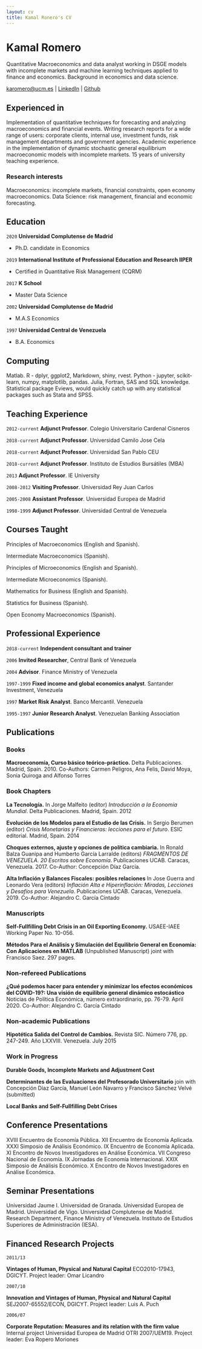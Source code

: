 ```yaml
---
layout: cv
title: Kamal Ronero's CV
---
```

# Kamal Romero
Quantitative Macroeconomics and data analyst working in DSGE models with incomplete markets and machine learning techniques applied to finance and economics. Background in economics and data science.

<div id="webaddress">
<a href="karomero@ucm.es">karomero@ucm.es</a>
| <a href="https://www.linkedin.com/in/kamal-romero-155a3862/">LinkedIn</a> 
| <a href="https://github.com/kamecon">Github</a> 
</div>


## Experienced in

Implementation of quantitative techniques for forecasting and analyzing macroeconomics and financial events.
Writing research reports for a wide range of users: corporate clients, internal use, investment funds, risk management departments and government agencies.
Academic experience in the implementation of dynamic stochastic general equilibrium macroeconomic models with incomplete markets.
15 years of university teaching experience.

### Research interests

Macroeconomics: incomplete markets, financial constraints, open economy macroeconomics. Data Science: risk management, financial and economic forecasting.


## Education

`2020`
__Universidad Complutense de Madrid__  

- Ph.D. candidate in Economics

`2019`
__International Institute of Professional Education and Research IIPER__

- Certified in Quantitative Risk Management (CQRM)

`2017`
__K School__ 

- Master Data Science

`2002`
__Universidad Complutense de Madrid__  

- M.A.S Economics

`1997`
__Universidad Central de Venezuela__  

- B.A. Economics



## Computing

Matlab. R - dplyr, ggplot2, Markdown, shiny, rvest. Python - jupyter, scikit-learn, numpy, matplotlib, pandas. Julia, Fortran, SAS and SQL knowledge. Statistical package Eviews, would quickly catch up with any statistical packages such as Stata and SPSS.

## Teaching Experience

`2012-current`
__Adjunct Professor__. Colegio Universitario Cardenal Cisneros

`2018-current`
__Adjunct Professor__. Universidad Camilo Jose Cela

`2018-current`
__Adjunct Professor__. Universidad San Pablo CEU

`2018-current`
__Adjunct Professor__. Instituto de Estudios Bursátiles (MBA)

`2013`
__Adjunct Professor__. IE University

`2008-2012`
__Visiting Professor__. Universidad Rey Juan Carlos

`2005-2008`
__Assistant Professor__. Universidad Europea de Madrid

`1998-1999`
__Adjunct Professor__. Universidad Central de Venezuela

## Courses Taught

Principles of Macroeconomics (English and Spanish).

Intermediate Macroeconomics (Spanish).

Principles of Microeconomics (English and Spanish).

Intermediate Microeconomics (Spanish).

Mathematics for Business (English and Spanish).

Statistics for Business (Spanish).

Open Economy Macroeconomics (Spanish).


## Professional Experience

`2018-current`
__Independent consultant and trainer__

`2006`
__Invited Researcher__, Central Bank of Venezuela

`2004`
__Advisor__. Finance Ministry of Venezuela

`1997-1999`
__Fixed income and global economics analyst__. Santander Investment, Venezuela

`1997`
__Market Risk Analyst__. Banco Mercantil. Venezuela

`1995-1997`
__Junior Research Analyst__. Venezuelan Banking Association


## Publications

### Books

__Macroeconomía, Curso básico teórico-práctico.__ Delta Publicaciones. Madrid, Spain. 2010. Co-Authors: Carmen Peligros, Ana Felis, David Moya, Sonia Quiroga and Alfonso Torres

### Book Chapters

__La Tecnología.__ In Jorge Malfeito (editor) *Introducción a la Economía Mundial*. Delta Publicaciones. Madrid, Spain. 2012

__Evolución de los Modelos para el Estudio de las Crisis.__ In Sergio Berumen (editor) *Crisis Monetarias y Financieras: lecciones para el futuro*. ESIC editorial. Madrid, Spain. 2014

__Choques externos, ajuste y opciones de política cambiaria.__ In Ronald Balza Guanipa and Humberto García Larralde (editors) *FRAGMENTOS DE VENEZUELA. 20 Escritos sobre Economía*. Publicaciones UCAB. Caracas, Venezuela. 2017. Co-Author: Concepción Díaz García.

__Alta Inflación y Balances Fiscales: posibles relaciones__ In Jose Guerra and Leonardo Vera (editors) *Inflación Alta e Hiperinflación: Miradas, Lecciones y Desafíos para Venezuela*. Publicaciones UCAB. Caracas, Venezuela. 2019. Co-Author: Alejandro C. García Cintado

### Manuscripts

__Self-Fullfilling Debt Crisis in an Oil Exporting Economy.__ USAEE-IAEE Working Paper No. 10-056.

__Métodos Para el Análisis y Simulación del Equilibrio General en Economía: Con Aplicaciones en MATLAB__ (Unpublished Manuscript) joint with Francisco Saez. 297 pages.

### Non-refereed Publications

__¿Qué podemos hacer para entender y minimizar los efectos económicos del COVID-19?: Una visión de equilibrio general
dinámico estocástico__  Noticias de Política Económica, número extraordinario, pp. 76-79. April 2020. Co-Author: Alejandro C. García Cintado

### Non-academic Publications

__Hipotética Salida del Control de Cambios.__ Revista SIC. Número 776, pp. 247-249. Año LXXVIII. Venezuela. July 2015

### Work in Progress

__Durable Goods, Incomplete Markets and Adjustment Cost__

__Determinantes de las Evaluaciones del Profesorado Universitario__ join with Concepción Díaz García, Manuel León Navarro y Francisco Sánchez Velvé (submitted)

__Local Banks and Self-Fullfilling Debt Crises__

## Conference Presentations

XVIII Encuentro de Economía Pública. XII Encuentro de Economía Aplicada. XXXI Simposio de Análisis Económico. IX Encuentro de Economía Aplicada. XI Encontro de Novos Investigadores en Análise Económica. VII Congreso Nacional de Economía. IX Jornadas de Economía Internacional. XXIX Simposio de Análisis Económico. X Encontro de Novos Investigadores en Análise Económica.

## Seminar Presentations

Universidad Jaume I. Universidad de Granada. Universidad Europea de Madrid. Universidad de Vigo. Universidad Complutense de Madrid. Research Department, Finance Ministry of Venezuela. Instituto de Estudios Superiores de Administración (IESA).

## Financed Research Projects

`2011/13`

__Vintages of Human, Physical and Natural Capital__ ECO2010-17943, DGICYT. Project leader: Omar Licandro

`2007/10`

__Innovation and Vintages of Human, Physical and Natural Capital__ SEJ2007-65552/ECON, DGICYT. Project leader: Luis A. Puch

`2006/07`

__Corporate Reputation: Measures and its relation with the firm value__ Internal project Universidad Europea de Madrid OTRI 2007/UEM19. Project leader: Eva Ropero Moriones




<!-- ### Footer

Last updated: May 2013 -->


